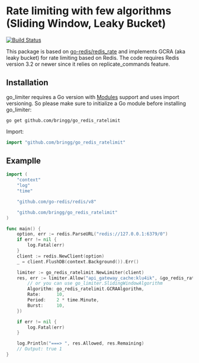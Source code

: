 # Rate limiting with few algorithms (Sliding Window, Leaky Bucket)

[![Build Status](https://travis-ci.org/Shareed2k/go_limiter.svg?branch=master)](github.com/bringg/go_redis_ratelimit)

This package is based on [go-redis/redis_rate](github.com/go-redis/redis_rate) and implements GCRA (aka leaky bucket) for rate limiting based on Redis. The code requires Redis version 3.2 or newer since it relies on replicate_commands feature.

## Installation

go_limiter requires a Go version with [Modules](https://github.com/golang/go/wiki/Modules) support and uses import versioning. So please make sure to initialize a Go module before installing go_limiter:

```shell
go get github.com/bringg/go_redis_ratelimit
```

Import:
```go
import "github.com/bringg/go_redis_ratelimit"
```

## Examplle
```go
import (
	"context"
	"log"
	"time"

	"github.com/go-redis/redis/v8"

	"github.com/bringg/go_redis_ratelimit"
)

func main() {
	option, err := redis.ParseURL("redis://127.0.0.1:6379/0")
	if err != nil {
		log.Fatal(err)
	}
	client := redis.NewClient(option)
	_ = client.FlushDB(context.Background()).Err()

	limiter := go_redis_ratelimit.NewLimiter(client)
	res, err := limiter.Allow("api_gateway_cache:klu4ik", &go_redis_ratelimit.Limit{
		// or you can use go_limiter.SlidingWindowAlgorithm
		Algorithm: go_redis_ratelimit.GCRAAlgorithm,
		Rate:      10,
		Period:    2 * time.Minute,
		Burst:     10,
	})

	if err != nil {
		log.Fatal(err)
	}

	log.Println("===> ", res.Allowed, res.Remaining)
	// Output: true 1
}

```
